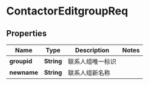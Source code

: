# ContactorEditgroupReq

## Properties
Name | Type | Description | Notes
------------ | ------------- | ------------- | -------------
**groupid** | **String** | 联系人组唯一标识 | 
**newname** | **String** | 联系人组新名称 | 
